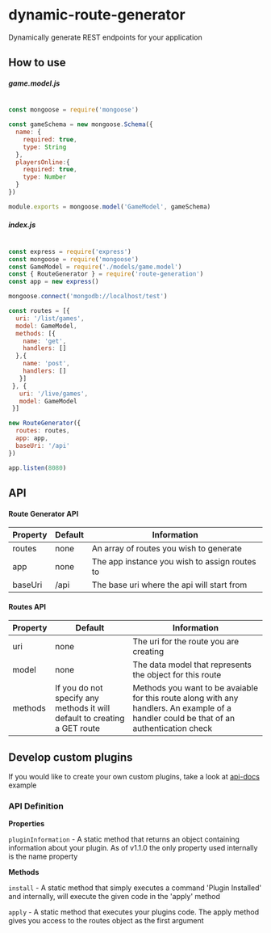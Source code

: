 # dynamic-route-generator
Dynamically generate REST endpoints for your application

## How to use

##### game.model.js

``` javascript

const mongoose = require('mongoose')

const gameSchema = new mongoose.Schema({
  name: {
    required: true,
    type: String
  },
  playersOnline:{
    required: true,
    type: Number
  }
})

module.exports = mongoose.model('GameModel', gameSchema)

```

##### index.js

``` javascript

const express = require('express')
const mongoose = require('mongoose')
const GameModel = require('./models/game.model')
const { RouteGenerator } = require('route-generation')
const app = new express()

mongoose.connect('mongodb://localhost/test')

const routes = [{
  uri: '/list/games',
  model: GameModel,
  methods: [{
    name: 'get',
    handlers: []
  },{
    name: 'post',
    handlers: []
   }]
 }, {
   uri: '/live/games',
   model: GameModel
 }]

new RouteGenerator({
  routes: routes,
  app: app,
  baseUri: '/api'
})

app.listen(8080)

```

## API

#### Route Generator API

| Property      | Default       | Information                                   |
| ------------- |-------------  | --------------------------------------------- |
| routes        |  none         | An array of routes you wish to generate       |
| app           | none          | The app instance you wish to assign routes to |
| baseUri       | /api          | The base uri where the api will start from    |


#### Routes API

| Property      | Default         | Information                                                                        |
| ------------- |---------------- | ---------------------------------------------------------------------------------- |
| uri           | none            | The uri for the route you are creating                                             |
| model         | none            | The data model that represents the object for this route                           |
| methods       | If you do not specify any methods it will default to creating a GET route                            | Methods you want to be avaiable for this route along with any handlers. An example of a handler could be that of an authentication check|

## Develop custom plugins

If you would like to create your own custom plugins, take a look at [api-docs](https://github.com/Jackthomsonn/dynamic-api-docs) example

### API Definition

**Properties**

`pluginInformation` - A static method that returns an object containing information about your plugin. As of v1.1.0 the only property used internally is the name property

**Methods**

`install` - A static method that simply executes a command 'Plugin Installed' and internally, will execute the given code in the 'apply' method

`apply` - A static method that executes your plugins code. The apply method gives you access to the routes object as the first argument
